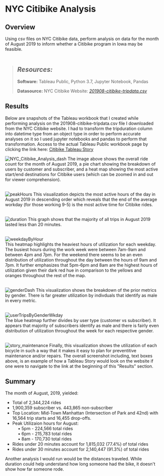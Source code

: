 # NYC Citibike Analysis

## Overview

Using csv files on NYC Citibike data, perform analysis on data for the month of August 2019 to inform whether a Citibike program in Iowa may be feasible.
<br>
<br>
> ## ***Resources:***
>
> **Software:** Tableau Public, Python 3.7, Jupyter Notebook, Pandas
>
> **Datasource:** NYC Citibike Website: *[201908-citibike-tripdata.csv](https://s3.amazonaws.com/tripdata/index.html)*

## Results

Below are snapshots of the Tableau workbook that I created while performing analysis on the 201908-citibike-tripdata.csv file I downloaded from the NYC Citibike website.  I had to transform the tripduration column into datetime type from an object type in order to perform accurate analyses on it so I used jupyter notebooks and pandas to perform that transformation. Access to the actual Tableau Public workbook page by clicking the link here: [Citibike Tableau Story](https://public.tableau.com/app/profile/manny.linares/viz/Module_14_16666441765060/CitibikeStory)
 
 
![NYC_Citibike_Analysis_dash](https://user-images.githubusercontent.com/108758105/202524519-581e04e9-cfbb-41cb-ac39-1c218cade5af.png)
The image above shows the overall ride count for the month of August 2019, a pie chart showing the breakdown of users by customer and subscriber, and a heat map showing the most active start/end destinations for Citibike users (which can be zoomed in and out for viewer comprehension).<br><br>


![peakHours](https://user-images.githubusercontent.com/108758105/202525107-a8833338-f0cb-46d1-81d2-3cddfebec1eb.png)
This visualization depicts the most active hours of the day in August 2019 in descending order which reveals that the end of the average workday (for those working 9-5) is the most active time for Citibike rides.<br><br>
 

![duration](https://user-images.githubusercontent.com/108758105/202596401-47debb31-675a-486a-9ee2-941ec1e3eb02.png)
This graph shows that the majority of all trips in August 2019 lasted less than 20 minutes.<br><br>

![weekdayByHour](https://user-images.githubusercontent.com/108758105/202597292-b477df36-97f1-4f03-9b2a-4d1da783be48.png)\
This heatmap highlights the heaviest hours of utilization for each weekday.  The busiest hours during the work week were between 7am-9am and between 4pm and 7pm. For the weekend there seems to be an even distribution of utilization throughout the day between the hours of 9am and 7pm. It further emphasizes that 5pm-6pm and 8am are the highest hours of utilization given their dark red hue in comparison to the yellows and oranges throughout the rest of the map.<br><br>

![genderDash](https://user-images.githubusercontent.com/108758105/202597639-5a1f59db-2ef6-457f-af55-38383e74e349.png)
This visualization shows the breakdown of the prior metrics by gender.   There is far greater utilization by indivduals that identify as male in every metric.<br><br>

![userTripsByGenderWkday](https://user-images.githubusercontent.com/108758105/202770059-07725719-fc7a-4c59-9060-e11dfbe38359.png)\
The blue heatmap further divides by user type (customer vs subscriber). It appears that majority of subscribers identify as male and there is fairly even distribution of utilization throughout the week for each respective gender.<br><br>

![story_maintenance](https://user-images.githubusercontent.com/108758105/202599093-1d5182b3-df19-44fa-8fbc-b25c1037697f.png)
Finally, this visualization shows the utilization of each bicycle in such a way that it makes it easy to plan for preventitive maintenance and/or repairs.  The overall screenshot including, text boxes above, is an example of how a Tableau Story would look on the website if one were to navigate to the link at the beginning of this "Results" section. 

## Summary

The month of August, 2019, yielded:

* Total of 2,344,224 rides
* 1,900,359 subscriber vs. 443,865 non-subscriber
* Top Location: Mid-Town Manhattan (Intersection of Park and 42nd) with 16,564 trip starts and 16,455 drop-offs.
* Peak Utilizaion hours for August: <br> 
&emsp; • 5pm - 224,566 total rides <br>
&emsp; • 6pm - 215,783 total rides <br>
&emsp; • 8am - 170,730 total rides <br>
* Rides under 20 minutes account for 1,815,032 (77.4%) of total rides
* Rides under 30 minutes account for 2,140,447 (91.3%) of total rides

Another analysis I would run would be the distances traveled. While duration could help understand how long someone had the bike, it doesn't show how far someone rode. 
